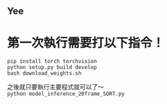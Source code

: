## Yee

# 第一次執行需要打以下指令！ <br>
`pip install torch torchvision` <br>
`python setup.py build develop` <br>
`bash download_weights.sh` <br>

之後就只要執行主要程式就可以了～ <br>
`python model_inference_20frame_SORT.py` <br>
